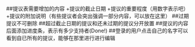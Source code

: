 ##提议表需要增加的内容
+提议的截止日期
+提议的重要程度（用数字表示吧）
+提议的附加说明（有些提议者会突出强调一部分内容，可以放在这里）
##过期提议不可删除
##超过截止日期的提议和还未过期的提议分开放置
##提议的内容后面添加进度条，表示有多少支持者(Done!)
##登录的用户点击自己的名字可以看到自已所有的提议，能够在那里进行进行编辑